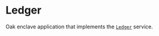 # Ledger

Oak enclave application that implements the
[`Ledger`](../third_party/federated_compute/federated-compute/fcp/protos/confidentialcompute/ledger.proto)
service.
